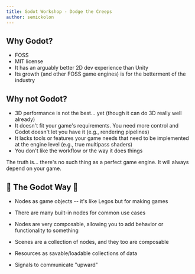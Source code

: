 ```yaml
---
title: Godot Workshop - Dodge the Creeps
author: semickolon
---
```


Why Godot?
---

- FOSS
- MIT license
- It has an arguably better 2D dev experience than Unity
- Its growth (and other FOSS game engines) is for the betterment of the industry

<!-- pause -->

Why not Godot?
---

- 3D performance is not the best... yet (though it can do 3D really well already)
- It doesn't fit your game's requirements. You need more control and Godot doesn't let you have it (e.g., rendering pipelines)
- It lacks tools or features your game needs that need to be implemented at the engine level (e.g., true multipass shaders)
- You don't like the workflow or the way it does things

The truth is... there's no such thing as a perfect game engine. It will always depend on your game.

<!-- end_slide -->

🤖 The Godot Way 🤖
---

- Nodes as game objects -- it's like Legos but for making games
<!-- pause -->
- There are many built-in nodes for common use cases
<!-- pause -->
- Nodes are very composable, allowing you to add behavior or functionality to something
<!-- pause -->
- Scenes are a collection of nodes, and they too are composable
<!-- pause -->
- Resources as savable/loadable collections of data
<!-- pause -->
- Signals to communicate "upward"
